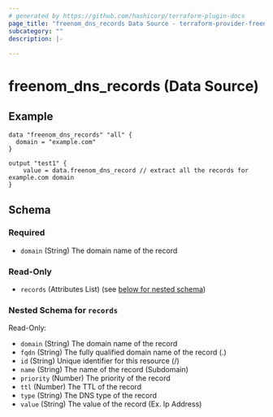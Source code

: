 ```yaml
---
# generated by https://github.com/hashicorp/terraform-plugin-docs
page_title: "freenom_dns_records Data Source - terraform-provider-freenom"
subcategory: ""
description: |-
  
---
```


# freenom_dns_records (Data Source)

## Example

```hcl
data "freenom_dns_records" "all" {
  domain = "example.com"
}

output "test1" {
    value = data.freenom_dns_record // extract all the records for example.com domain
}
```


<!-- schema generated by tfplugindocs -->
## Schema

### Required

- `domain` (String) The domain name of the record

### Read-Only

- `records` (Attributes List) (see [below for nested schema](#nestedatt--records))

<a id="nestedatt--records"></a>
### Nested Schema for `records`

Read-Only:

- `domain` (String) The domain name of the record
- `fqdn` (String) The fully qualified domain name of the record (<name>.<domain>)
- `id` (String) Unique identifier for this resource (<name>/<domain>)
- `name` (String) The name of the record (Subdomain)
- `priority` (Number) The priority of the record
- `ttl` (Number) The TTL of the record
- `type` (String) The DNS type of the record
- `value` (String) The value of the record (Ex. Ip Address)


